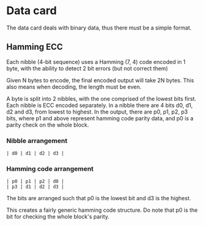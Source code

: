# Data card

The data card deals with binary data, thus there must be a simple format.

## Hamming ECC

Each nibble (4-bit sequence) uses a Hamming (7, 4) code encoded in 1 byte, with the ability to detect 2 bit errors (but not correct them)

Given N bytes to encode, the final encoded output will take 2N bytes.
This also means when decoding, the length must be even.

A byte is split into 2 nibbles, with the one comprised of the lowest bits first.
Each nibble is ECC encoded separately.
In a nibble there are 4 bits d0, d1, d2 and d3, from lowest to highest.
In the output, there are p0, p1, p2, p3 bits, where p1 and above represent hamming code parity data, and p0 is a parity check on the whole block.

### Nibble arrangement

```
| d0 | d1 | d2 | d3 |
```

### Hamming code arrangement

```
| p0 | p1 | p2 | d0 |
| p3 | d1 | d2 | d3 |
```

The bits are arranged such that p0 is the lowest bit and d3 is the highest.

This creates a fairly generic hamming code structure. Do note that p0 is the bit for checking the whole block's parity.

